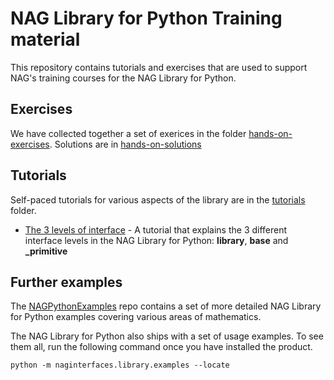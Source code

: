 # NAG Library for Python Training material

This repository contains tutorials and exercises that are used to support NAG's training courses for the NAG Library for Python.

## Exercises

We have collected together a set of exerices in the folder [hands-on-exercises](https://github.com/numericalalgorithmsgroup/NAGPythonLibraryTraining/blob/master/hands-on-exercises/). Solutions are in [hands-on-solutions](https://github.com/numericalalgorithmsgroup/NAGPythonLibraryTraining/tree/master/hands-on-solutions)

## Tutorials

Self-paced tutorials for various aspects of the library are in the [tutorials](https://github.com/numericalalgorithmsgroup/NAGPythonLibraryTraining/tree/master/tutorials) folder.

* [The 3 levels of interface](https://github.com/numericalalgorithmsgroup/NAGPythonLibraryTraining/blob/master/tutorials/python_3_interface_levels.ipynb) - A tutorial that explains the 3 different interface levels in the NAG Library for Python: **library**, **base** and **_primitive**

## Further examples

The [NAGPythonExamples](https://github.com/numericalalgorithmsgroup/NAGPythonExamples) repo contains a set of more detailed NAG Library for Python examples covering various areas of mathematics.  

The NAG Library for Python also ships with a set of usage examples.  To see them all, run the following command once you have installed the product.

```
python -m naginterfaces.library.examples --locate
